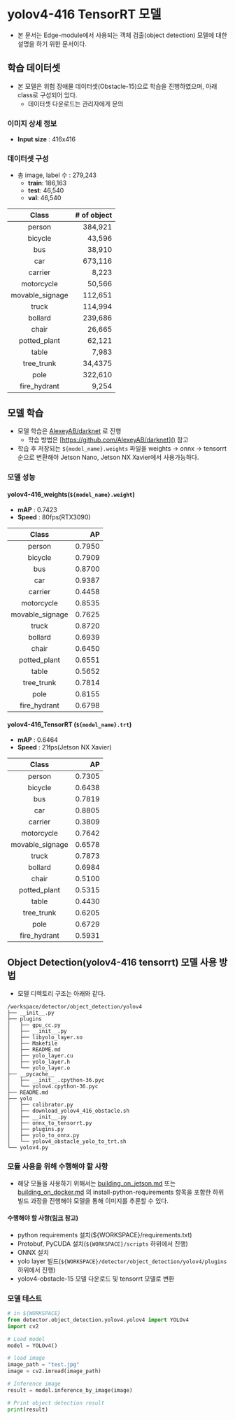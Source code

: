 # yolov4-416 TensorRT 모델
* 본 문서는 Edge-module에서 사용되는 객체 검출(object detection) 모델에 대한 설명을 하기 위한 문서이다.

## 학습 데이터셋
* 본 모델은 위험 장애물 데이터셋(Obstacle-15)으로 학습을 진행하였으며, 아래 class로 구성되어 있다.
  * 데이터셋 다운로드는 관리자에게 문의
### 이미지 상세 정보
  * __Input size__ : 416x416
### 데이터셋 구성
  * 총 image, label 수 : 279,243
    * __train__: 186,163
    * __test__: 46,540
    * __val__: 46,540

| Class           | # of object |
|:---------------:|------------:|
| person          |     384,921 |
| bicycle         |      43,596 |
| bus             |      38,910 |
| car             |     673,116 |
| carrier         |       8,223 |
| motorcycle      |      50,566 |
| movable_signage |     112,651 |
| truck           |     114,994 |
| bollard         |     239,686 |
| chair           |      26,665 |
| potted_plant    |      62,121 |
| table           |       7,983 |
| tree_trunk      |     34,4375 |
| pole            |     322,610 |
| fire_hydrant    |       9,254 |

## 모델 학습
* 모델 학습은 [AlexeyAB/darknet](https://github.com/AlexeyAB/darknet) 로 진행
  * 학습 방법은 [https://github.com/AlexeyAB/darknet]() 참고
* 학습 후 저장되는 ```${model_name}.weights``` 파일을 weights → onnx → tensorrt 순으로 변환해야 Jetson Nano, Jetson NX Xavier에서 사용가능하다.
### 모델 성능
#### yolov4-416_weights(```${model_name}.weight```)
* __mAP__ : 0.7423
* __Speed__ : 80fps(RTX3090)

| Class           | AP     |
|:---------------:|-------:|
| person          | 0.7950 |
| bicycle         | 0.7909 |
| bus             | 0.8700 |
| car             | 0.9387 |
| carrier         | 0.4458 |
| motorcycle      | 0.8535 |
| movable_signage | 0.7625 |
| truck           | 0.8720 |
| bollard         | 0.6939 |
| chair           | 0.6450 |
| potted_plant    | 0.6551 |
| table           | 0.5652 |
| tree_trunk      | 0.7814 |
| pole            | 0.8155 |
| fire_hydrant    | 0.6798 |
#### yolov4-416_TensorRT (```${model_name}.trt```)
* __mAP__ : 0.6464
* __Speed__ : 21fps(Jetson NX Xavier)

| Class           | AP     |
|:---------------:|-------:|
| person          | 0.7305 |
| bicycle         | 0.6438 |
| bus             | 0.7819 |
| car             | 0.8805 |
| carrier         | 0.3809 |
| motorcycle      | 0.7642 |
| movable_signage | 0.6578 |
| truck           | 0.7873 |
| bollard         | 0.6984 |
| chair           | 0.5100 |
| potted_plant    | 0.5315 |
| table           | 0.4430 |
| tree_trunk      | 0.6205 |
| pole            | 0.6729 |
| fire_hydrant    | 0.5931 |

## Object Detection(yolov4-416 tensorrt) 모델 사용 방법
* 모델 디렉토리 구조는 아래와 같다.
```shell
/workspace/detector/object_detection/yolov4
├── __init__.py
├── plugins
│   ├── gpu_cc.py
│   ├── __init__.py
│   ├── libyolo_layer.so
│   ├── Makefile
│   ├── README.md
│   ├── yolo_layer.cu
│   ├── yolo_layer.h
│   └── yolo_layer.o
├── __pycache__
│   ├── __init__.cpython-36.pyc
│   └── yolov4.cpython-36.pyc
├── README.md
├── yolo
│   ├── calibrator.py
│   ├── download_yolov4_416_obstacle.sh
│   ├── __init__.py
│   ├── onnx_to_tensorrt.py
│   ├── plugins.py
│   ├── yolo_to_onnx.py
│   └── yolov4_obstacle_yolo_to_trt.sh
└── yolov4.py
```
### 모듈 사용을 위해 수행해야 할 사항
* 해당 모듈을 사용하기 위해서는 [building_on_jetson.md](https://github.com/JinhaSong/edge-analysis-module/blob/master/docs/building_on_jetson.md) 또는 [building_on_docker.md](https://github.com/JinhaSong/edge-analysis-module/blob/master/docs/building_on_docker-compose.md) 의 install-python-requirements 항목을 포함한 하위 빌드 과정을 진행해야 모델을 통해 이미지를 추론할 수 있다.
#### 수행해야 할 사항([링크](https://github.com/JinhaSong/edge-analysis-module/blob/master/docs/building_on_jetson.md) 참고)
* python requirements 설치(${WORKSPACE}/requirements.txt)
* Protobuf, PyCUDA 설치(```${WORKSPACE}/scripts``` 하위에서 진행) 
* ONNX 설치
* yolo layer 빌드(```${WORKSPACE}/detector/object_detection/yolov4/plugins``` 하위에서 진행)
* yolov4-obstacle-15 모델 다운로드 및 tensorrt 모델로 변환
### 모델 테스트
```python
# in ${WORKSPACE}
from detector.object_detection.yolov4.yolov4 import YOLOv4
import cv2

# Load model
model = YOLOv4()

# load image
image_path = "test.jpg"
image = cv2.imread(image_path)

# Inference image
result = model.inference_by_image(image)

# Print object detection result
print(result)
```